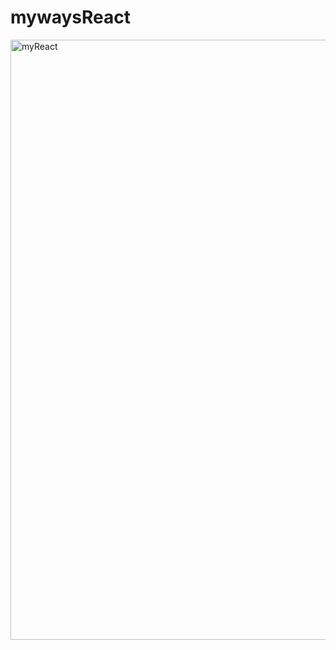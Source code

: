 # mywaysReact
<img width="960" alt="myReact" src="https://user-images.githubusercontent.com/119755806/232049953-6a1f248f-6d69-43b3-b6cb-a62fac86e99f.png">
